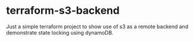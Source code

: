 # terraform-s3-backend
Just a simple terraform project to show use of s3 as a remote backend and demonstrate state locking using dynamoDB.
